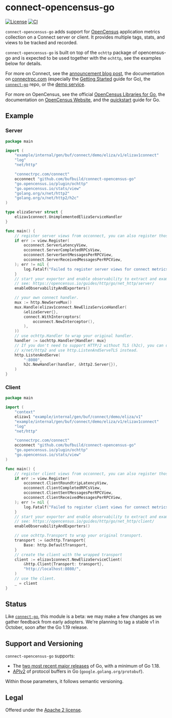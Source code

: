 connect-opencensus-go
=====================

[![License](https://img.shields.io/github/license/bufbuild/connect-opencensus-go?color=blue)][license]
[![CI](https://github.com/bufbuild/connect-opencensus-go/actions/workflows/ci.yaml/badge.svg?branch=main)][ci]

`connect-opencensus-go` adds support for [OpenCensus] application metrics collection on a 
Connect server or client. It provides multiple tags, stats, and views to be tracked and recorded.

`connect-opencensus-go` is built on top of the `ochttp` package of opencensus-go and is expected 
to be used together with the `ochttp`, see the examples below for details.

For more on Connect, see the [announcement blog post][blog], the documentation
on [connectrpc.com][docs] (especially the [Getting Started] guide for Go), the
[`connect-go`][connect-go] repo, or the [demo service][demo].

For more on OpenCensus, see the official [OpenCensus Libraries for Go][opencensus-go], 
the documentation on [OpenCensus Website][OpenCensus], and the [quickstart][opencensus-go-quickstart]
guide for Go.

## Example

### Server

```go
package main

import (
	"example/internal/gen/buf/connect/demo/eliza/v1/elizav1connect"
	"log"
	"net/http"

	"connectrpc.com/connect"
	occonnect "github.com/bufbuild/connect-opencensus-go"
	"go.opencensus.io/plugin/ochttp"
	"go.opencensus.io/stats/view"
	"golang.org/x/net/http2"
	"golang.org/x/net/http2/h2c"
)

type elizaServer struct {
	elizav1connect.UnimplementedElizaServiceHandler
}

func main() {
	// register server views from occonnect, you can also register those from ochttp.
	if err := view.Register(
		occonnect.ServerLatencyView,
		occonnect.ServerCompletedRPCsView,
		occonnect.ServerSentMessagesPerRPCView,
		occonnect.ServerReceivedMessagesPerRPCView,
	); err != nil {
		log.Fatalf("Failed to register server views for connect metrics: %v", err)
	}
	// start your exporter and enable observability to extract and examine stats,
	// see: https://opencensus.io/guides/http/go/net_http/server/
	enableObservabilityAndExporters()

	// your own connect handler.
	mux := http.NewServeMux()
	mux.Handle(elizav1connect.NewElizaServiceHandler(
		&elizaServer{},
		connect.WithInterceptors(
			occonnect.NewInterceptor(),
		),
	))
	// use ochttp.Handler to wrap your original handler.
	handler := &ochttp.Handler{Handler: mux}
	// If you don't need to support HTTP/2 without TLS (h2c), you can drop
	// x/net/http2 and use http.ListenAndServeTLS instead.
	http.ListenAndServe(
		":8080",
		h2c.NewHandler(handler, &http2.Server{}),
	)
}
```

### Client

```go
package main

import (
	"context"
	elizav1 "example/internal/gen/buf/connect/demo/eliza/v1"
	"example/internal/gen/buf/connect/demo/eliza/v1/elizav1connect"
	"log"
	"net/http"

	"connectrpc.com/connect"
	occonnect "github.com/bufbuild/connect-opencensus-go"
	"go.opencensus.io/plugin/ochttp"
	"go.opencensus.io/stats/view"
)

func main() {
	// register client views from occonnect, you can also register those from ochttp.
	if err := view.Register(
		occonnect.ClientRoundtripLatencyView,
		occonnect.ClientCompletedRPCsView,
		occonnect.ClientSentMessagesPerRPCView,
		occonnect.ClientReceivedMessagesPerRPCView,
	); err != nil {
		log.Fatalf("Failed to register client views for connect metrics: %v", err)
	}
	// start your exporter and enable observability to extract and examine stats,
	// see: https://opencensus.io/guides/http/go/net_http/client/
	enableObservabilityAndExporters()

	// use ochttp.Transport to wrap your original transport.
	transport := &ochttp.Transport{
		Base: http.DefaultTransport,
	}
	// create the client with the wrapped transport
	client := elizav1connect.NewElizaServiceClient(
		&http.Client{Transport: transport},
		"http://localhost:8080/",
	)
	// use the client.
	_ = client
}
```

## Status

Like [`connect-go`][connect-go], this module is a beta: we may make a few changes 
as we gather feedback from early adopters. We're planning to tag a stable v1 in 
October, soon after the Go 1.19 release.

## Support and Versioning

`connect-opencensus-go` supports:

* The [two most recent major releases][go-support-policy] of Go, with a minimum
  of Go 1.18.
* [APIv2][] of protocol buffers in Go (`google.golang.org/protobuf`).

Within those parameters, it follows semantic versioning.

## Legal

Offered under the [Apache 2 license][license].

[APIv2]: https://blog.golang.org/protobuf-apiv2
[blog]: https://buf.build/blog/connect-a-better-grpc
[ci]: https://github.com/bufbuild/connect-opencensus-go/actions/workflows/ci.yaml
[connect-go]: https://connectrpc.com/connect
[demo]: https://github.com/bufbuild/connect-demo
[docs]: https://connectrpc.com
[Getting Started]: https://connectrpc.com/go/getting-started
[go-support-policy]: https://golang.org/doc/devel/release#policy
[license]: https://github.com/bufbuild/connect-opencensus-go/blob/main/LICENSE
[OpenCensus]: https://opencensus.io/
[opencensus-go]: https://github.com/census-instrumentation/opencensus-go
[opencensus-go-quickstart]: https://opencensus.io/quickstart/go/
